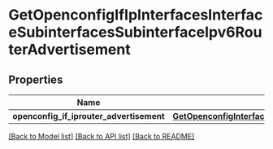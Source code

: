 # GetOpenconfigIfIpInterfacesInterfaceSubinterfacesSubinterfaceIpv6RouterAdvertisement

## Properties
Name | Type | Description | Notes
------------ | ------------- | ------------- | -------------
**openconfig_if_iprouter_advertisement** | [**GetOpenconfigInterfacesInterfacesOpenconfiginterfacesinterfacesSubinterfacesOpenconfigifipipv6Routeradvertisement**](GetOpenconfigInterfacesInterfacesOpenconfiginterfacesinterfacesSubinterfacesOpenconfigifipipv6Routeradvertisement.md) |  | [optional] 

[[Back to Model list]](../README.md#documentation-for-models) [[Back to API list]](../README.md#documentation-for-api-endpoints) [[Back to README]](../README.md)


